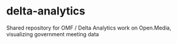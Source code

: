 # delta-analytics
Shared repository for OMF / Delta Analytics work on Open.Media, visualizing government meeting data
